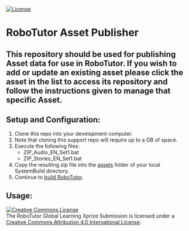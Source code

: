 [![License](https://img.shields.io/badge/License-Apache%202.0-blue.svg)](https://opensource.org/licenses/Apache-2.0)

# **RoboTutor Asset Publisher**

This repository should be used for publishing Asset data for use in RoboTutor.  If you wish to add or update an existing asset please click the asset in the list to access its repository and follow the instructions given to manage that specific Asset.
---

## Setup and Configuration:

1. Clone this repo into your development computer.
2. Note that cloning this support repo will require up to a GB of space.
3. Execute the following files:
   * ZIP_Audio_EN_Set1.bat
   * ZIP_Stories_EN_Set1.bat
4. Copy the resulting zip file into the [assets](https://github.com/XPRIZE/GLEXP-Team-RoboTutor-SystemBuild/tree/master/assets) folder of your local SystemBuild directory.
5. Continue to [build RoboTutor](https://github.com/RoboTutorLLC/RoboTutor).

## **Usage:**

<a rel="license" href="http://creativecommons.org/licenses/by/4.0/"><img alt="Creative Commons License" style="border-width:0" src="https://i.creativecommons.org/l/by/4.0/88x31.png" /></a><br />The RoboTutor Global Learning Xprize Submission</span> is licensed under a <a rel="license" href="http://creativecommons.org/licenses/by/4.0/">Creative Commons Attribution 4.0 International License</a>.